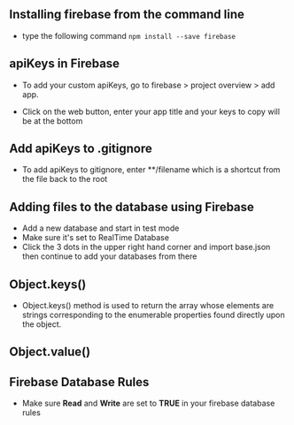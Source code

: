 ## Installing firebase from the command line
* type the following command `npm install --save firebase`

## apiKeys in Firebase
* To add your custom apiKeys, go to firebase > project overview > add app. 

* Click on the web button, enter your app title and your keys to copy will be at the bottom

## Add apiKeys to .gitignore
* To add apiKeys to gitignore, enter **/filename which is a shortcut from the file back to the root

## Adding files to the database using Firebase
* Add a new database and start in test mode
* Make sure it's set to RealTime Database
* Click the 3 dots in the upper right hand corner and import base.json then continue to add your databases from there

## Object.keys()
* Object.keys() method is used to return the array whose elements are strings corresponding to the enumerable properties found directly upon the object.

## Object.value()

## Firebase Database Rules
* Make sure **Read** and **Write** are set to **TRUE** in your firebase database rules